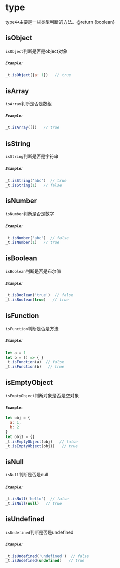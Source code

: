 # type
type中主要是一些类型判断的方法。@return {boolean}

## isObject
`isObject`判断是否是object对象
##### `Example`:
```js
_t.isObject({a: 1})   // true
```

## isArray
`isArray`判断是否是数组
##### `Example`:
```js
_t.isArray([])   // true
```

## isString
`isString`判断是否是字符串
##### `Example`:
```js
_t.isString('abc')  // true
_t.isString(1)   // false
```

## isNumber
`isNumber`判断是否是数字
##### `Example`:
```js
_t.isNumber('abc')  // false
_t.isNumber(1)   // true
```

## isBoolean
`isBoolean`判断是否是布尔值
##### `Example`:
```js
_t.isBoolean('true')  // false
_t.isBoolean(true)   // true
```

## isFunction
`isFunction`判断是否是方法
##### `Example`:
```js
let a = 1
let b = () => { }
_t.isFunction(a)  // false
_t.isFunction(b)   // true
```



## isEmptyObject
`isEmptyObject`判断对象是否是空对象
#### `Example`:
```js
let obj = {
  a: 1,
  b: 2
}
let obj1 = {}
_t.isEmptyObject(obj)   // false
_t.isEmptyObject(obj1)   // true
```

## isNull
`isNull`判断是否是null
##### `Example`:
```js
_t.isNull('hello')  // false
_t.isNull(null)   // true
```

## isUndefined
`isUndefined`判断是否是undefined
##### `Example`:
```js
_t.isUndefined('undefined')  // false
_t.isUndefined(undefined)   // true
```